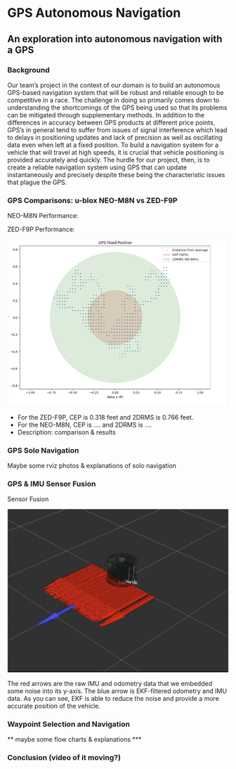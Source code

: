 # GPS Autonomous Navigation

## An exploration into autonomous navigation with a GPS

### Background 

Our team’s project in the context of our domain is to build an autonomous GPS-based navigation system that will be robust and reliable enough to be competitive in a race. The challenge in doing so primarily comes down to understanding the shortcomings of the GPS being used so that its problems can be mitigated through supplementary methods. In addition to the differences in accuracy between GPS products at different price points, GPS’s in general tend to suffer from issues of signal interference which lead to delays in positioning updates and lack of precision as well as oscillating data even when left at a fixed position. To build a navigation system for a vehicle that will travel at high speeds, it is crucial that vehicle positioning is provided accurately and quickly. The hurdle for our project, then, is to create a reliable navigation system using GPS that can update instantaneously and precisely despite these being the characteristic issues that plague the GPS.

### GPS Comparisons: u-blox NEO-M8N vs ZED-F9P
NEO-M8N Performance:



ZED-F9P Performance:

![Sensor Fusion](Images/1_Unit_RTK_CEP.png)

- For the ZED-F9P, CEP is 0.318 feet and 2DRMS is 0.766 feet.
- For the NEO-M8N, CEP is .... and 2DRMS is ....
- Description: comparison & results

### GPS Solo Navigation

Maybe some rviz photos & explanations of solo navigation

### GPS & IMU Sensor Fusion
 
Sensor Fusion

![Sensor Fusion](Images/Sensor_Fusion.png)

The red arrows are the raw IMU and odometry data that we embedded
some noise into its y-axis. The blue arrow is EKF-filtered odometry 
and IMU data. As you can see, EKF is able to reduce the noise and 
provide a more accurate position of the vehicle.


### Waypoint Selection and Navigation

** maybe some flow charts & explanations ***

### Conclusion (video of it moving?) 
